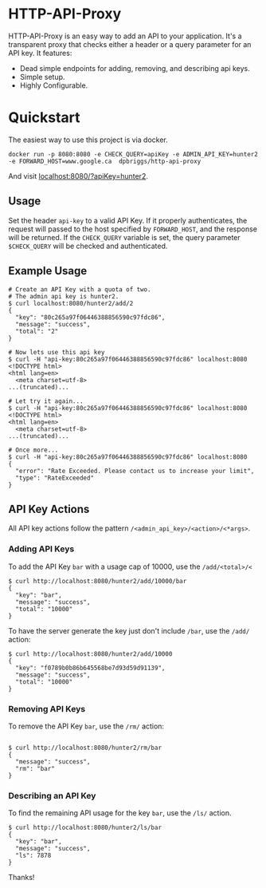 # HTTP-API-Proxy

HTTP-API-Proxy is an easy way to add an API to your application.
It's a transparent proxy that checks either a header or a query parameter
for an API key. It features:

- Dead simple endpoints for adding, removing, and describing api keys.
- Simple setup.
- Highly Configurable.

# Quickstart

The easiest way to use this project is via docker.


```
docker run -p 8080:8080 -e CHECK_QUERY=apiKey -e ADMIN_API_KEY=hunter2 -e FORWARD_HOST=www.google.ca  dpbriggs/http-api-proxy
```

And visit [localhost:8080/?apiKey=hunter2](localhost:8080/?apiKey=hunter2).


## Usage

Set the header `api-key` to a valid API Key. If it properly authenticates, 
the request will passed to the host specified by `FORWARD_HOST`, and the response
will be returned. If the `CHECK_QUERY` variable is set, the query parameter
`$CHECK_QUERY` will be checked and authenticated.

## Example Usage

```
# Create an API Key with a quota of two.
# The admin api key is hunter2.
$ curl localhost:8080/hunter2/add/2
{
  "key": "80c265a97f06446388856590c97fdc86",
  "message": "success",
  "total": "2"
}

# Now lets use this api key
$ curl -H "api-key:80c265a97f06446388856590c97fdc86" localhost:8080
<!DOCTYPE html>
<html lang=en>
  <meta charset=utf-8>
...(truncated)... 

# Let try it again...
$ curl -H "api-key:80c265a97f06446388856590c97fdc86" localhost:8080
<!DOCTYPE html>
<html lang=en>
  <meta charset=utf-8>
...(truncated)... 

# Once more...
$ curl -H "api-key:80c265a97f06446388856590c97fdc86" localhost:8080
{
  "error": "Rate Exceeded. Please contact us to increase your limit",
  "type": "RateExceeded"
}
```

## API Key Actions

All API key actions follow the pattern `/<admin_api_key>/<action>/<*args>`.

### Adding API Keys

To add the API Key `bar` with a usage cap of 10000, use the
`/add/<total>/<`

```
$ curl http://localhost:8080/hunter2/add/10000/bar
{
  "key": "bar", 
  "message": "success", 
  "total": "10000"
}
```

To have the server generate the key just don't include `/bar`,
use the `/add/` action:

```
$ curl http://localhost:8080/hunter2/add/10000
{
  "key": "f0789b0b86b645568be7d93d59d91139", 
  "message": "success", 
  "total": "10000"
}
```

### Removing API Keys

To remove the API Key `bar`, use the `/rm/` action:
```

$ curl http://localhost:8080/hunter2/rm/bar
{
  "message": "success", 
  "rm": "bar"
}

```


### Describing an API Key

To find the remaining API usage for the key `bar`, use
the `/ls/` action.

```
$ curl http://localhost:8080/hunter2/ls/bar
{
  "key": "bar", 
  "message": "success", 
  "ls": 7878
}
```


Thanks!
